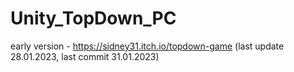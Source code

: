 # Unity_TopDown_PC


early version - https://sidney31.itch.io/topdown-game 
(last update 28.01.2023, last commit 31.01.2023)

